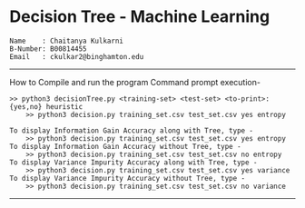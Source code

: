 # Decision Tree - Machine Learning

	Name	: Chaitanya Kulkarni
	B-Number: B00814455
	Email	: ckulkar2@binghamton.edu
------------------------------------------------------------------------------------

How to Compile and run the program
Command prompt execution-
	
	>> python3 decisionTree.py <training-set> <test-set> <to-print>:{yes,no} heuristic
    	>> python3 decision.py training_set.csv test_set.csv yes entropy

    To display Information Gain Accuracy along with Tree, type -
        >> python3 decision.py training_set.csv test_set.csv yes entropy
    To display Information Gain Accuracy without Tree, type -
        >> python3 decision.py training_set.csv test_set.csv no entropy
    To display Variance Impurity Accuracy along with Tree, type -
        >> python3 decision.py training_set.csv test_set.csv yes variance
    To display Variance Impurity Accuracy without Tree, type -
        >> python3 decision.py training_set.csv test_set.csv no variance

--------------------------------------------------------------------------------------
